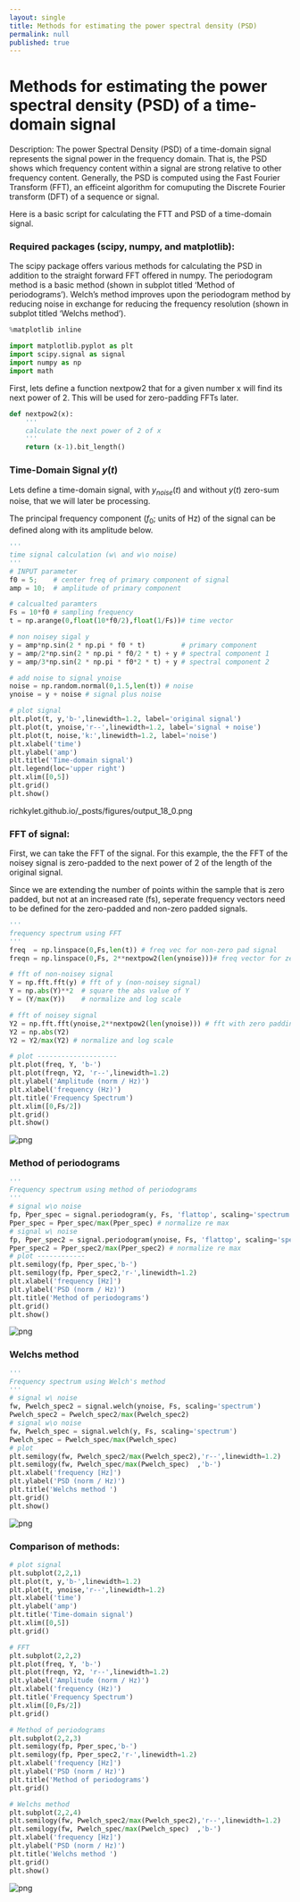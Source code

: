 ```yaml
---
layout: single
title: Methods for estimating the power spectral density (PSD) 
permalink: null
published: true
---
```



# Methods for estimating the power spectral density (PSD) of a time-domain signal

Description: The power Spectral Density (PSD) of a time-domain signal represents the signal power in the frequency domain.
That is, the PSD shows which frequency content within a signal are strong relative to other frequency content. Generally, the PSD is computed using the Fast Fourier Transform (FFT), an efficeint algorithm for comuputing the Discrete Fourier transform (DFT) of a sequence or signal.

Here is a basic script for calculating the FTT and PSD of a time-domain signal. 

### Required packages (scipy, numpy, and matplotlib):


The scipy package offers various methods for calculating the PSD in addition to the straight forward FFT offered in numpy. The periodogram method is a basic method (shown in subplot titled ‘Method of periodograms’). Welch’s method improves upon the periodogram method by reducing noise in exchange for reducing the frequency resolution (shown in subplot titled ‘Welchs method’).


```python
%matplotlib inline

import matplotlib.pyplot as plt
import scipy.signal as signal
import numpy as np
import math
```

First, lets define a function nextpow2 that for a given number x will find its next power of 2. This will be used for zero-padding FFTs later. 


```python
def nextpow2(x):
    ''' 
    calculate the next power of 2 of x
    '''
    return (x-1).bit_length()
```

### Time-Domain Signal $y(t)$

Lets define a time-domain signal, with $y_{noise}(t)$ and without $y(t)$ zero-sum noise, that we will later be processing. 

The principal frequency component ($f_0$; units of Hz) of the signal can be defined along with its amplitude below. 


```python
'''
time signal calculation (w\ and w\o noise)
'''
# INPUT parameter
f0 = 5;    # center freq of primary component of signal
amp = 10;  # amplitude of primary component

# calcualted paramters
Fs = 10*f0 # sampling frequency 
t = np.arange(0,float(10*f0/2),float(1/Fs))# time vector

# non noisey sigal y 
y = amp*np.sin(2 * np.pi * f0 * t)         # primary component
y = amp/2*np.sin(2 * np.pi * f0/2 * t) + y # spectral component 1
y = amp/3*np.sin(2 * np.pi * f0*2 * t) + y # spectral component 2

# add noise to signal ynoise
noise = np.random.normal(0,1.5,len(t)) # noise
ynoise = y + noise # signal plus noise

# plot signal
plt.plot(t, y,'b-',linewidth=1.2, label='original signal')
plt.plot(t, ynoise,'r--',linewidth=1.2, label='signal + noise')
plt.plot(t, noise,'k:',linewidth=1.2, label='noise')
plt.xlabel('time')
plt.ylabel('amp')
plt.title('Time-domain signal')
plt.legend(loc='upper right')
plt.xlim([0,5])
plt.grid()
plt.show()
```


richkylet.github.io/_posts/figures/output_18_0.png


### FFT of signal: 

First, we can take the FFT of the signal. For this example, the the FFT of the noisey signal is zero-padded to the next power of 2 of the length of the original signal. 

Since we are extending the number of points within the sample that is zero padded, but not at an increased rate (fs), seperate frequency vectors need to be defined for the zero-padded and non-zero padded signals. 


```python
''' 
frequency spectrum using FFT
'''
freq  = np.linspace(0,Fs,len(t)) # freq vec for non-zero pad signal
freqn = np.linspace(0,Fs, 2**nextpow2(len(ynoise)))# freq vector for zero pad signal

# fft of non-noisey signal
Y = np.fft.fft(y) # fft of y (non-noisey signal)
Y = np.abs(Y)**2  # square the abs value of Y
Y = (Y/max(Y))    # normalize and log scale

# fft of noisey signal
Y2 = np.fft.fft(ynoise,2**nextpow2(len(ynoise))) # fft with zero padding to length Nzero
Y2 = np.abs(Y2) 
Y2 = Y2/max(Y2) # normalize and log scale

# plot --------------------
plt.plot(freq, Y, 'b-')
plt.plot(freqn, Y2, 'r--',linewidth=1.2)
plt.ylabel('Amplitude (norm / Hz)')
plt.xlabel('frequency (Hz)')
plt.title('Frequency Spectrum')
plt.xlim([0,Fs/2])
plt.grid()
plt.show()

```


![png](output_12_0.png)


### Method of periodograms


```python
'''
Frequency spectrum using method of periodograms
'''
# signal w\o noise
fp, Pper_spec = signal.periodogram(y, Fs, 'flattop', scaling='spectrum')
Pper_spec = Pper_spec/max(Pper_spec) # normalize re max
# signal w\ noise
fp, Pper_spec2 = signal.periodogram(ynoise, Fs, 'flattop', scaling='spectrum')
Pper_spec2 = Pper_spec2/max(Pper_spec2) # normalize re max
# plot ------------
plt.semilogy(fp, Pper_spec,'b-')
plt.semilogy(fp, Pper_spec2,'r-',linewidth=1.2)
plt.xlabel('frequency [Hz]')
plt.ylabel('PSD (norm / Hz)')
plt.title('Method of periodograms')
plt.grid()
plt.show()
```


![png](output_14_0.png)


### Welchs method


```python
'''
Frequency spectrum using Welch's method
'''
# signal w\ noise
fw, Pwelch_spec2 = signal.welch(ynoise, Fs, scaling='spectrum')
Pwelch_spec2 = Pwelch_spec2/max(Pwelch_spec2)
# signal w\o noise
fw, Pwelch_spec = signal.welch(y, Fs, scaling='spectrum')
Pwelch_spec = Pwelch_spec/max(Pwelch_spec)
# plot
plt.semilogy(fw, Pwelch_spec2/max(Pwelch_spec2),'r--',linewidth=1.2)
plt.semilogy(fw, Pwelch_spec/max(Pwelch_spec)  ,'b-')
plt.xlabel('frequency [Hz]')
plt.ylabel('PSD (norm / Hz)')
plt.title('Welchs method ')
plt.grid()
plt.show()
```


![png](output_16_0.png)


### Comparison of methods:


```python
# plot signal
plt.subplot(2,2,1)
plt.plot(t, y,'b-',linewidth=1.2)
plt.plot(t, ynoise,'r--',linewidth=1.2)
plt.xlabel('time')
plt.ylabel('amp')
plt.title('Time-domain signal')
plt.xlim([0,5])
plt.grid()

# FFT 
plt.subplot(2,2,2)
plt.plot(freq, Y, 'b-')
plt.plot(freqn, Y2, 'r--',linewidth=1.2)
plt.ylabel('Amplitude (norm / Hz)')
plt.xlabel('frequency (Hz)')
plt.title('Frequency Spectrum')
plt.xlim([0,Fs/2])
plt.grid()

# Method of periodograms 
plt.subplot(2,2,3)
plt.semilogy(fp, Pper_spec,'b-')
plt.semilogy(fp, Pper_spec2,'r-',linewidth=1.2)
plt.xlabel('frequency [Hz]')
plt.ylabel('PSD (norm / Hz)')
plt.title('Method of periodograms')
plt.grid()

# Welchs method
plt.subplot(2,2,4)
plt.semilogy(fw, Pwelch_spec2/max(Pwelch_spec2),'r--',linewidth=1.2)
plt.semilogy(fw, Pwelch_spec/max(Pwelch_spec)  ,'b-')
plt.xlabel('frequency [Hz]')
plt.ylabel('PSD (norm / Hz)')
plt.title('Welchs method ')
plt.grid()
plt.show()


```


![png](output_18_0.png)



```python

```
